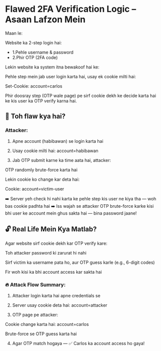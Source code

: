 # Flawed 2FA Verification Logic – Asaan Lafzon Mein

Maan le:

Website ka 2-step login hai:

- 1.Pehle username & password
- 2.Phir OTP (2FA code)

Lekin website ka system itna bewakoof hai ke:

Pehle step mein jab user login karta hai, usay ek cookie milti hai:

Set-Cookie: account=carlos

Phir doosray step (OTP wale page) pe sirf cookie dekh ke decide karta hai ke kis user ka OTP verify karna hai.

## 🧠 Toh flaw kya hai?

### Attacker:

1. Apne account (habibawan) se login karta hai

2. Usay cookie milti hai: account=habibawan

3. Jab OTP submit karne ka time aata hai, attacker:

OTP randomly brute-force karta hai

Lekin cookie ko change kar deta hai:

Cookie: account=victim-user

➡️ Server yeh check hi nahi karta ke pehle step kis user ne kiya tha — woh bas cookie padhta hai
➡️ Iss wajah se attacker OTP brute-force karke kisi bhi user ke account mein ghus sakta hai — bina password jaane!


## 🔓 Real Life Mein Kya Matlab?

Agar website sirf cookie dekh kar OTP verify kare:

Toh attacker password ki zarurat hi nahi

Sirf victim ka username pata ho, aur OTP guess karle (e.g., 6-digit codes)

Fir woh kisi ka bhi account access kar sakta hai

### 🔥 Attack Flow Summary:

1. Attacker login karta hai apne credentials se

2. Server usay cookie deta hai: account=attacker

3. OTP page pe attacker:

Cookie change karta hai: account=carlos

Brute-force se OTP guess karta hai

4. Agar OTP match hogaya — ✅ Carlos ka account access ho gaya!
